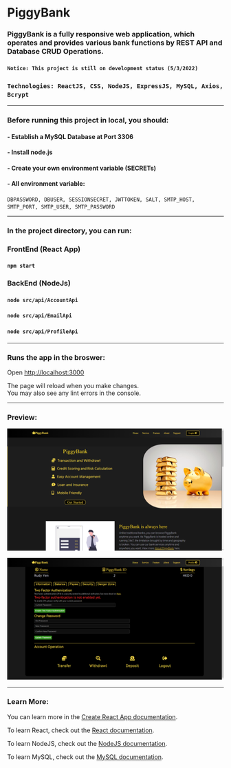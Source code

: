 # PiggyBank

### PiggyBank is a fully responsive web application, which operates and provides various bank functions by REST API and Database CRUD Operations.

#### `Notice: This project is still on development status (5/3/2022)`

### `Technologies: ReactJS, CSS, NodeJS, ExpressJS, MySQL, Axios, Bcrypt`

---

### Before running this project in local, you should:
#### - Establish a MySQL Database at Port 3306
#### - Install node.js
#### - Create your own environment variable (SECRETs)
#### - All environment variable: 
`DBPASSWORD, DBUSER, SESSIONSECRET, JWTTOKEN, SALT, SMTP_HOST, SMTP_PORT, SMTP_USER, SMTP_PASSWORD`

---

### In the project directory, you can run:
### FrontEnd (React App)
#### `npm start`

### BackEnd (NodeJs)
#### `node src/api/AccountApi`
#### `node src/api/EmailApi`
#### `node src/api/ProfileApi`

---

### Runs the app in the broswer:
Open [http://localhost:3000](http://localhost:3000)

The page will reload when you make changes.\
You may also see any lint errors in the console.

---

### Preview:

![HOME PREVIEW](Preview/preview1.png)

![PROFILE PREVIEW](Preview/preview2.png)

---

### Learn More:

You can learn more in the [Create React App documentation](https://facebook.github.io/create-react-app/docs/getting-started).

To learn React, check out the [React documentation](https://reactjs.org/).

To learn NodeJS, check out the [NodeJS documentation](https://nodejs.org/en/docs/).

To learn MySQL, check out the [MySQL documentation](https://dev.mysql.com/doc/).
